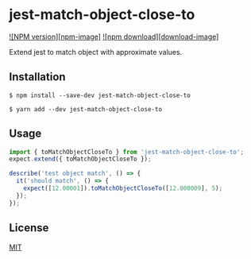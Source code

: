 # jest-match-object-close-to

  [![NPM version][npm-image]][npm-url]
  [![npm download][download-image]][download-url]

Extend jest to match object with approximate values.

## Installation

`$ npm install --save-dev jest-match-object-close-to`

`$ yarn add --dev jest-match-object-close-to`

## Usage

```js
import { toMatchObjectCloseTo } from 'jest-match-object-close-to';
expect.extend({ toMatchObjectCloseTo });

describe('test object match', () => {
  it('should match', () => {
    expect([12.00001]).toMatchObjectCloseTo([12.000009], 5);
  });
});
```

## License

  [MIT](./LICENSE)

[npm-url]: https://npmjs.org/package/jest-match-object-close-to
[download-url]: https://npmjs.org/package/jest-match-object-close-to
